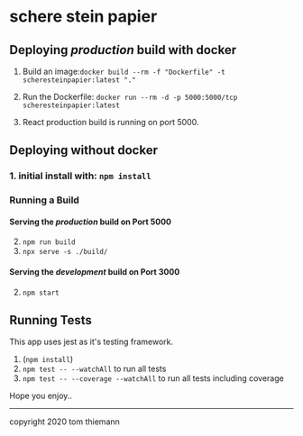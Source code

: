 # schere stein papier

## Deploying _production_ build with docker

1. Build an image:`docker build --rm -f "Dockerfile" -t scheresteinpapier:latest "."`

2. Run the Dockerfile: `docker run --rm -d -p 5000:5000/tcp scheresteinpapier:latest`

3. React production build is running on port 5000.

## Deploying without docker

### 1. initial install with: `npm install`

### Running a Build

#### Serving the _production_ build on Port 5000

2. `npm run build`
3. `npx serve -s ./build/`

#### Serving the _development_ build on Port 3000

2. `npm start`

## Running Tests

This app uses jest as it's testing framework.

1. (`npm install`)
2. `npm test -- --watchAll` to run all tests
3. `npm test -- --coverage --watchAll` to run all tests including coverage

Hope you enjoy..

---

copyright 2020 tom thiemann

